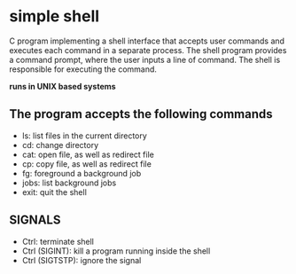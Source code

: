 # **simple shell**
C program implementing a shell interface that accepts user commands and executes each command in a separate process. The shell program provides a command prompt, where the user inputs a line of command. The shell is responsible for executing the command.

**runs in UNIX based systems**

## The program accepts the following commands
- ls: list files in the current directory
- cd: change directory
- cat: open file, as well as redirect file
- cp: copy file, as well as redirect file
- fg: foreground a background job
- jobs: list background jobs
- exit: quit the shell

## SIGNALS
- Ctrl<D>: terminate shell
- Ctrl<C> (SIGINT): kill a program running inside the shell
- Ctrl<Z> (SIGTSTP): ignore the signal

